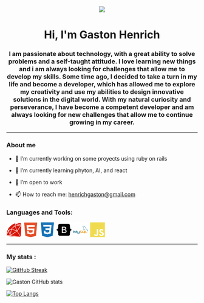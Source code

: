 <div id="header" align="center">
  <img src="https://media.giphy.com/media/du3J3cXyzhj75IOgvA/giphy.gif" width="200"/>
  <h1 align="center"> Hi, I'm Gaston Henrich</h1>
  <h3 align="center"> I am passionate about technology, with a great ability to solve problems and a self-taught attitude. I love learning new things and i am always looking for challenges that allow me to develop my skills. Some time ago, I decided to take a turn in my life and become a developer, which has allowed me to explore my creativity and use my abilities to design innovative solutions in the digital world. With my natural curiosity and perseverance, I have become a competent developer and am always looking for new challenges that allow me to continue growing in my career.</h3>
</div>    

---

 ### About me 
 
- 🔭 I’m currently working on some proyects using ruby on rails 

- 🌱 I’m currently learning phyton, AI, and react

- 👯 I’m open to work

- 📫 How to reach me: henrichgaston@gmail.com

<div align="left">
  <h3> Languages and Tools:</h3>  
  <div>
    <img src="https://github.com/devicons/devicon/blob/master/icons/ruby/ruby-plain.svg" alt="RUBY" height="40" width="40">
    <img src="https://github.com/devicons/devicon/blob/master/icons/html5/html5-plain.svg" alt="HTML" height="40" width="40">
    <img src="https://github.com/devicons/devicon/blob/master/icons/css3/css3-plain.svg" alt="CSS" height="40" width="40">
    <img src="https://github.com/devicons/devicon/blob/master/icons/bootstrap/bootstrap-plain.svg" alt="BOOTSTRAP" height="40" width="40">
    <img src="https://github.com/devicons/devicon/blob/master/icons/mysql/mysql-original-wordmark.svg" alt="MYSQL" height="40" width="40">
     <img src="https://github.com/devicons/devicon/blob/master/icons/javascript/javascript-plain.svg" alt="JAVASCRIPT" height="40" width="40">
  </div>

</div>

---
### My stats :

[![GitHub Streak](https://streak-stats.demolab.com?user=Henrichgaston&theme=material&hide_border=true)](https://git.io/streak-stats)

![Gaston GitHub stats](https://github-readme-stats.vercel.app/api?username=Henrichgaston&show_icons=true&theme=radical)

[![Top Langs](https://github-readme-stats.vercel.app/api/top-langs/?username=Henrichgaston)](https://github.com/anuraghazra/github-readme-stats)
